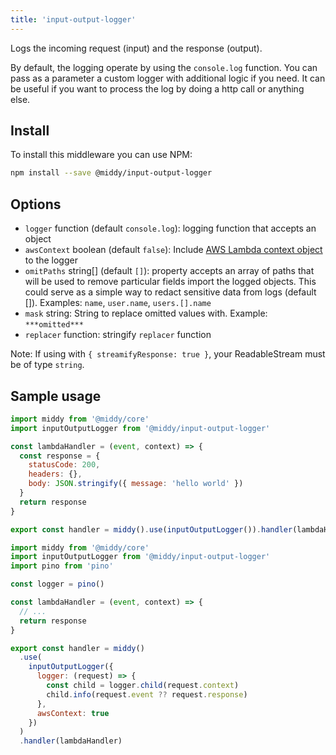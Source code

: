 ```yaml
---
title: 'input-output-logger'
---
```


Logs the incoming request (input) and the response (output).

By default, the logging operate by using the `console.log` function. You can pass as a parameter a custom logger with additional logic if you need. It can be useful if you want to process the log by doing a http call or anything else.

## Install

To install this middleware you can use NPM:

```bash npm2yarn
npm install --save @middy/input-output-logger
```

## Options

- `logger` function (default `console.log`): logging function that accepts an object
- `awsContext` boolean (default `false`): Include [AWS Lambda context object](https://docs.aws.amazon.com/lambda/latest/dg/nodejs-context.html) to the logger
- `omitPaths` string[] (default `[]`): property accepts an array of paths that will be used to remove particular fields import the logged objects. This could serve as a simple way to redact sensitive data from logs (default []). Examples: `name`, `user.name`, `users.[].name`
- `mask` string: String to replace omitted values with. Example: `***omitted***`
- `replacer` function: stringify `replacer` function

Note: If using with `{ streamifyResponse: true }`, your ReadableStream must be of type `string`.

## Sample usage

```javascript
import middy from '@middy/core'
import inputOutputLogger from '@middy/input-output-logger'

const lambdaHandler = (event, context) => {
  const response = {
    statusCode: 200,
    headers: {},
    body: JSON.stringify({ message: 'hello world' })
  }
  return response
}

export const handler = middy().use(inputOutputLogger()).handler(lambdaHandler)
```

```javascript
import middy from '@middy/core'
import inputOutputLogger from '@middy/input-output-logger'
import pino from 'pino'

const logger = pino()

const lambdaHandler = (event, context) => {
  // ...
  return response
}

export const handler = middy()
  .use(
    inputOutputLogger({
      logger: (request) => {
        const child = logger.child(request.context)
        child.info(request.event ?? request.response)
      },
      awsContext: true
    })
  )
  .handler(lambdaHandler)
```
